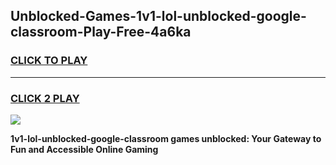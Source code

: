 
## Unblocked-Games-1v1-lol-unblocked-google-classroom-Play-Free-4a6ka
<h3>
<a href="https://premium76.site?title=1v1-lol-unblocked-google-classroom&ref=21A">CLICK TO PLAY</a></h3>
<hr>

<h3>
<a href="https://premium76.site?title=1v1-lol-unblocked-google-classroom&ref=21A">CLICK 2 PLAY</a>
  
</h3>

<a href="https://premium76.site?title=1v1-lol-unblocked-google-classroom&ref=21A"><img src="https://clearcache.store/games.png"></a>


**1v1-lol-unblocked-google-classroom games unblocked: Your Gateway to Fun and Accessible Online Gaming**
